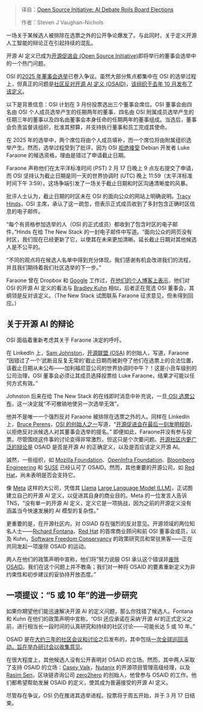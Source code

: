 
<!--
title: 开源促进会：人工智能辩论搅动董事会选举
cover: https://cdn.thenewstack.io/media/2025/02/1b1b4932-osi-board-election-2.jpg
-->

> 译自：[Open Source Initiative: AI Debate Roils Board Elections](https://thenewstack.io/open-source-initiative-ai-debate-roils-board-elections/)
> 
> 作者：Steven J Vaughan-Nichols

一场关于某候选人被排除在选票之外的公开争论爆发了。与此同时，关于定义开源人工智能的辩论正在引起持续的混乱。

开源 AI 定义已成为[开源促进会 (Open Source Initiative)](https://opensource.org/)即将举行的董事会选举中的一个热门问题。

OSI 的[2025 年董事会选举](https://opensource.org/blog/osis-board-of-directors-in-2025-details-about-the-elections)已卷入争议。虽然大部分焦点都集中在 OSI 的选举过程上，但真正的问题是[社区反对](https://thenewstack.io/the-case-against-osis-open-source-ai-definition/)[开源 AI 定义 (OSAID)](https://opensource.org/ai)，[该组织于去年 10 月发布了该定义](https://thenewstack.io/the-open-source-ai-definition-is-out/)。

以下是背景信息：OSI 计划在 3 月份投票选出三个董事会席位。OSI 董事会由四名由 OSI 个人成员选举产生的任期两年的董事、四名由 OSI 附属成员选举产生的任期三年的董事以及四名由董事会本身任命的任期两年的董事组成。当选后，董事会负责监督该组织，批准其预算，并支持执行董事和员工完成其使命。

在 2025 年的选举中，两个席位将由个人成员填补，而一个席位将由附属组织选举产生。然而，选举过程受到了批评，因为 OSI [拒绝接受](https://blog.luke.wf/2025/02/im-running-for-osi-board-maybe.html) Debian 开发者 Luke Faraone 的候选资格，理由是错过了申请截止日期。

Faraone 声称他们在太平洋标准时间 (PST) 2 月 17 日晚上 9 点左右提交了申请，而 OSI 坚持认为截止日期是同一天的世界协调时 (UTC) 晚上 11:59（太平洋标准时间下午 3:59）。这场争端引发了一场关于截止日期和时区沟通清晰度的风暴。

批评人士认为，截止日期的时区未在 OSI 的面向公众的网站上明确说明。[Tracy Hinds](https://www.linkedin.com/in/tracyhinds)，OSI 主席，承认了这一疏忽，但表示正式成员收到了多封包含正确时区信息的电子邮件。

“每个有资格参加选举的人（OSI 的正式成员）都收到了包含时区的电子邮件，”Hinds 在给 The New Stack 的一封电子邮件中写道。“面向公众的网页没有时区，我们现在已经更新了它，以使其在未来更加清晰。延长截止日期对其他候选人是不公平的。

“不同的观点将在候选人名单中得到充分体现。我们感谢有机会改进我们的流程，并且我们期待着我们社区选举的下一步。”

Faraone 曾在 Dropbox 和 [Google](https://cloud.google.com/?utm_content=inline+mention) 工作过，[在他们的个人博客上表示](https://blog.luke.wf/)，他们对 OSI 的开源 AI 定义的看法与 [Bradley Kuhn](https://github.com/bkuhn) 相似，后者正在竞选 OSI 董事会，其纲领是反对该定义。（The New Stack 试图联系 Faraone 征求意见，但未得到回应。）

## 关于开源 AI 的辩论

OSI 面临着重新考虑其关于 Faraone 决定的呼吁。

在 LinkedIn 上，[Sam Johnston](https://www.linkedin.com/in/samjohnston/)，[开源联盟 (OSA)](https://opensourcealliance.org/#link=%7B) 的创始人，写道，Faraone “因错过了一个‘武断且反复无常的’截止日期而被剥夺了他们在选票上的合法位置，该截止日期从未公布——加利福尼亚公司的世界协调时中午？！这是小丑车级别的公司治理，OSI 董事会必须让其成员选择投票给 Luke Faraone，结果才可能以任何方式有效。”

Johnston 后来在给 The New Stack 的在线即时消息中补充说，一旦[ OSI 选票公布](https://discuss.opensource.org/t/meet-the-osi-candidates/832)，这一决定就“不可撤销地使另一次选举无效”。

他并不是唯一一个强烈反对 Faraone 被排除在选票之外的人。同样在 LinkedIn 上，[Bruce Perens](https://www.linkedin.com/in/bruce-perens/)，[OSI 的创始人之一](https://thenewstack.io/what-comes-after-open-source-bruce-perens-has-some-ideas/)写道，“[开源促进会在最后一刻发明规则](https://www.linkedin.com/posts/bruce-perens_is-osaid-to-blame-for-osis-latest-election-activity-7299475703693983746-hoZt/)，以拒绝反对派候选人对其董事会选举的提名。”
即便如此，Faraone并没有参与投票。尽管围绕这件事的讨论变得非常激烈，但这只是个次要问题。[开源社区内更广泛的辩论](https://thenewstack.io/the-open-source-ai-definition-what-the-critics-say/)是 OSAID 是否是开源 AI 的正确定义，以及是否应该定义开源 AI。

诚然，一些组织，如 [Mozilla Foundation](https://foundation.mozilla.org/en/)、[OpenInfra Foundation](https://openinfra.dev/)、[Bloomberg Engineering](https://www.bloomberg.com/company/what-we-do/engineering-cto/) 和 [SUSE](https://www.suse.com/) 已经认可了 OSAID。然而，其他重要的开源公司，如 [Red Hat](https://www.openshift.com/try?utm_content=inline+mention)，尚未表明是否会支持它。

像 [Meta](https://about.meta.com/?utm_content=inline+mention) 这样的大公司，凭借其 [Llama](https://thenewstack.io/llama-3-how-metas-new-open-llm-compares-to-llama-1-and-2/) [Large Language Model (LLM)](https://thenewstack.io/llm/)，正试图建立自己的开源 AI 定义，以促进其自身的商业目的。Meta 的一位发言人告诉 TNS，“没有单一的开源 AI 定义，定义它是一项挑战，因为之前的开源定义没有涵盖当今快速发展的 AI 模型的复杂性。”

更重要的是，在开源社区内，对 OSIAD 存在强烈的反对意见。开源领域的两位知名人士——[Richard Fontana](https://www.linkedin.com/in/richardfontana/)，[Red Hat](https://www.openshift.com/try?utm_content=inline+mention) 的首席商业顾问和前 OSI 董事会成员，以及 Kuhn，[Software Freedom Conservancy](https://sfconservancy.org/) 的政策研究员和常驻黑客——正在共同发起一项废除 OSAID 的运动。

两人在他们的政策声明中宣称，他们将“努力说服 OSI 承认这个错误并[废除 OSAID](https://codeberg.org/OSI-Reform-Platform/platform#readme)。我们在这个问题上并不教条；我们对一种将 OSAID 的要素重新定义为非约束性和初步建议的妥协持开放态度。”

## 一项提议：“5 或 10 年”的进一步研究

如果你期望他们能迅速解决开源 AI 的定义问题，那么你找错了候选人。Fontana 和 Kuhn 在他们的政策声明中宣称，“OSI 还应承诺在采纳‘开源 AI’的正式定义之前，进行相当长一段时间的认真研究和持续的社区讨论——可能长达 5 或 10 年。”

OSAID 是在[大约三年的社区会议和讨论](https://thenewstack.io/open-source-ai-osi-wrestles-with-a-definition/)之后发布的，其中包括[一次全球巡回活动，旨在举办研讨会以收集意见](https://thenewstack.io/open-source-initiative-hits-the-road-to-define-open-source-ai/)。

在很大程度上，其他候选人没有公开表明对 OSAID 的立场。然而，其中两人采取了支持 OSAID 的立场：[Casey Valk](https://www.linkedin.com/in/caseyvalk/)，[Nutanix](https://www.nutanix.com/) 的开源项目管理高级经理，以及 [Rasim Sen](https://uk.linkedin.com/in/senrasim)，区块链咨询公司 [zero2hero](https://www.zero2hero.net/) 的创始人，他曾参与 OSAID 的工作。他们都希望帮助发展 OSAID 的定义，使其成为普遍接受的开源 AI 定义。

尽管存在争议，OSI 仍在推进其选举进程。投票将于周五开始，并于 3 月 17 日结束。
